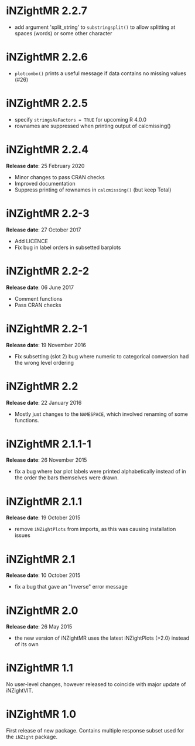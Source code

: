 # iNZightMR 2.2.7

- add argument 'split_string' to `substringsplit()` to allow splitting at spaces (words) or some other character

# iNZightMR 2.2.6

- `plotcombn()` prints a useful message if data contains no missing values (#26)

# iNZightMR 2.2.5

- specify `stringsAsFactors = TRUE` for upcoming R 4.0.0
- rownames are suppressed when printing output of calcmissing()

# iNZightMR 2.2.4

**Release date**: 25 February 2020

- Minor changes to pass CRAN checks
- Improved documentation
- Suppress printing of rownames in `calcmissing()` (but keep Total)

# iNZightMR 2.2-3

**Release date**: 27 October 2017

- Add LICENCE
- Fix bug in label orders in subsetted barplots

# iNZightMR 2.2-2

**Release date**: 06 June 2017

- Comment functions
- Pass CRAN checks

# iNZightMR 2.2-1

**Release date**: 19 November 2016

- Fix subsetting (slot 2) bug where numeric to categorical conversion had the wrong level ordering

# iNZightMR 2.2

**Release date**: 22 January 2016

- Mostly just changes to the `NAMESPACE`, which involved renaming of some functions.

# iNZightMR 2.1.1-1

**Release date**: 26 November 2015

- fix a bug where bar plot labels were printed alphabetically instead
  of in the order the bars themselves were drawn.

# iNZightMR 2.1.1

**Release date**: 19 October 2015

- remove `iNZightPlots` from imports, as this was causing installation issues

# iNZightMR 2.1

**Release date**: 10 October 2015

- fix a bug that gave an "Inverse" error message

# iNZightMR 2.0

**Release date**: 26 May 2015

- the new version of iNZightMR uses the latest iNZightPlots (>2.0) instead of its own

# iNZightMR 1.1

No user-level changes, however released to coincide with major update of iNZightVIT.

# iNZightMR 1.0

First release of new package.
Contains multiple response subset used for the `iNZight` package.

